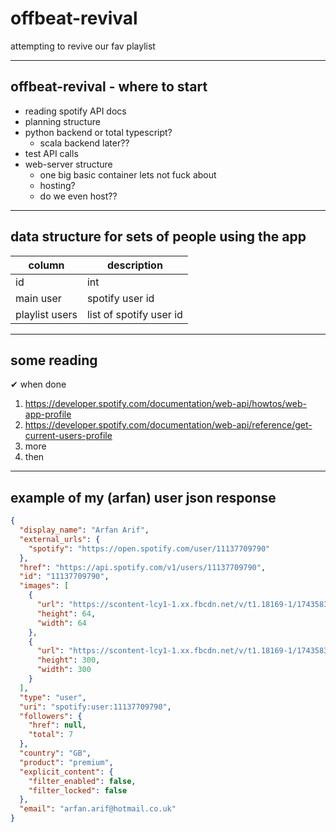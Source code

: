 # offbeat-revival
attempting to revive our fav playlist

---

## offbeat-revival - where to start

- reading spotify API docs
- planning structure
- python backend or total typescript?
  - scala backend later?? 
- test API calls
- web-server structure
  - one big basic container lets not fuck about
  - hosting?
  - do we even host?? 

---

## data structure for sets of people using the app

| column | description |
|---|---|
| id | int |
| main user | spotify user id |
| playlist users | list of spotify user id |

---


## some reading

✔ when done

1. https://developer.spotify.com/documentation/web-api/howtos/web-app-profile
2. https://developer.spotify.com/documentation/web-api/reference/get-current-users-profile
3. more
4. then

---

## example of my (arfan) user json response

```json
{
  "display_name": "Arfan Arif",
  "external_urls": {
    "spotify": "https://open.spotify.com/user/11137709790"
  },
  "href": "https://api.spotify.com/v1/users/11137709790",
  "id": "11137709790",
  "images": [
    {
      "url": "https://scontent-lcy1-1.xx.fbcdn.net/v/t1.18169-1/1743583_10201581850056351_841295544_n.jpg?stp=c0.1.50.50a_cp0_dst-jpg_p50x50&_nc_cat=109&ccb=1-7&_nc_sid=dbb9e7&_nc_ohc=ndzRwmhw28wAX88i3st&_nc_ht=scontent-lcy1-1.xx&edm=AP4hL3IEAAAA&oh=00_AfCA8Vhg9QD2ru3fKcRadxmzsddT8kc0UHinJzVrivDPcQ&oe=64C9FC44",
      "height": 64,
      "width": 64
    },
    {
      "url": "https://scontent-lcy1-1.xx.fbcdn.net/v/t1.18169-1/1743583_10201581850056351_841295544_n.jpg?stp=c0.5.320.320a_dst-jpg_p320x320&_nc_cat=109&ccb=1-7&_nc_sid=0c64ff&_nc_ohc=ndzRwmhw28wAX88i3st&_nc_ht=scontent-lcy1-1.xx&edm=AP4hL3IEAAAA&oh=00_AfBYMCp0G-hyaZgD74yi_ARzTSnjSABemhkrvhqkNJEVmA&oe=64C9FC44",
      "height": 300,
      "width": 300
    }
  ],
  "type": "user",
  "uri": "spotify:user:11137709790",
  "followers": {
    "href": null,
    "total": 7
  },
  "country": "GB",
  "product": "premium",
  "explicit_content": {
    "filter_enabled": false,
    "filter_locked": false
  },
  "email": "arfan.arif@hotmail.co.uk"
}
```

